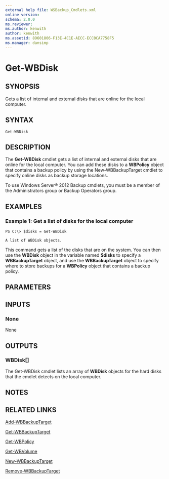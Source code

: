 ```yaml
---
external help file: WSBackup_Cmdlets.xml
online version: 
schema: 2.0.0
ms.reviewer:
ms.author: kenwith
author: kenwith
ms.assetid: 89601806-F13E-4C1E-AECC-ECC0CA7758F5
ms.manager: dansimp
---
```


# Get-WBDisk

## SYNOPSIS
Gets a list of internal and external disks that are online for the local computer.

## SYNTAX

```
Get-WBDisk
```

## DESCRIPTION
The **Get-WBDisk** cmdlet gets a list of internal and external disks that are online for the local computer.
You can add these disks to a **WBPolicy** object that contains a backup policy by using the New-WBBackupTarget cmdlet to specify online disks as backup storage locations.

To use Windows Server® 2012 Backup cmdlets, you must be a member of the Administrators group or Backup Operators group.

## EXAMPLES

### Example 1: Get a list of disks for the local computer
```
PS C:\> $disks = Get-WBDisk

A list of WBDisk objects.
```

This command gets a list of the disks that are on the system.
You can then use the **WBDisk** object in the variable named **$disks** to specify a **WBBackupTarget** object, and use the **WBBackupTarget** object to specify where to store backups for a **WBPolicy** object that contains a backup policy.

## PARAMETERS

## INPUTS

### None
None

## OUTPUTS

### WBDisk[]
The Get-WBDisk cmdlet lists an array of **WBDisk** objects for the hard disks that the cmdlet detects on the local computer.

## NOTES

## RELATED LINKS

[Add-WBBackupTarget](./Add-WBBackupTarget.md)

[Get-WBBackupTarget](./Get-WBBackupTarget.md)

[Get-WBPolicy](./Get-WBPolicy.md)

[Get-WBVolume](./Get-WBVolume.md)

[New-WBBackupTarget](./New-WBBackupTarget.md)

[Remove-WBBackupTarget](./Remove-WBBackupTarget.md)

